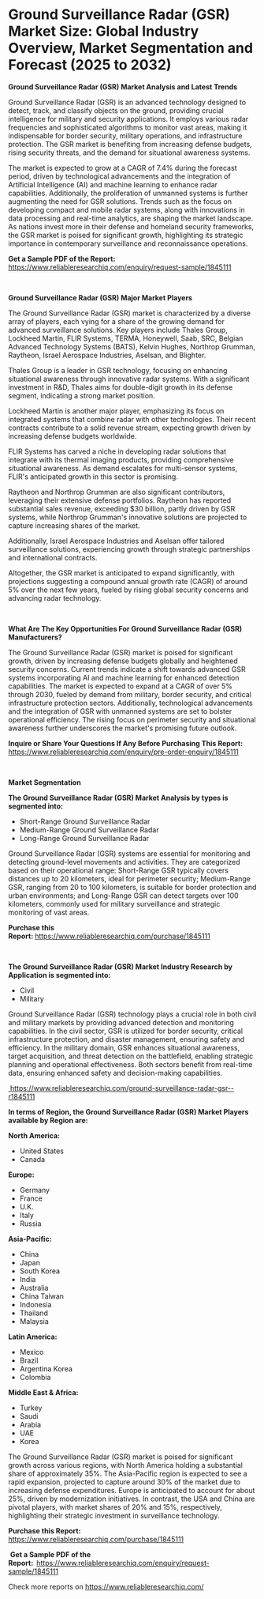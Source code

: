 <p><h1>Ground Surveillance Radar (GSR) Market Size: Global Industry Overview, Market Segmentation and Forecast (2025 to 2032)</h1></p><p><strong>Ground Surveillance Radar (GSR) Market Analysis and Latest Trends</strong></p>
<p><p>Ground Surveillance Radar (GSR) is an advanced technology designed to detect, track, and classify objects on the ground, providing crucial intelligence for military and security applications. It employs various radar frequencies and sophisticated algorithms to monitor vast areas, making it indispensable for border security, military operations, and infrastructure protection. The GSR market is benefiting from increasing defense budgets, rising security threats, and the demand for situational awareness systems.</p><p>The market is expected to grow at a CAGR of 7.4% during the forecast period, driven by technological advancements and the integration of Artificial Intelligence (AI) and machine learning to enhance radar capabilities. Additionally, the proliferation of unmanned systems is further augmenting the need for GSR solutions. Trends such as the focus on developing compact and mobile radar systems, along with innovations in data processing and real-time analytics, are shaping the market landscape. As nations invest more in their defense and homeland security frameworks, the GSR market is poised for significant growth, highlighting its strategic importance in contemporary surveillance and reconnaissance operations.</p></p>
<p><strong>Get a Sample PDF of the Report:&nbsp;</strong> <a href="https://www.reliableresearchiq.com/enquiry/request-sample/1845111?utm_campaign=3514&utm_medium=2&utm_source=Github&utm_content=ia&utm_term=12042025&utm_id=ground-surveillance-radar-gsr">https://www.reliableresearchiq.com/enquiry/request-sample/1845111</a></p>
<p>&nbsp;</p>
<p><strong>Ground Surveillance Radar (GSR) Major Market Players</strong></p>
<p><p>The Ground Surveillance Radar (GSR) market is characterized by a diverse array of players, each vying for a share of the growing demand for advanced surveillance solutions. Key players include Thales Group, Lockheed Martin, FLIR Systems, TERMA, Honeywell, Saab, SRC, Belgian Advanced Technology Systems (BATS), Kelvin Hughes, Northrop Grumman, Raytheon, Israel Aerospace Industries, Aselsan, and Blighter.</p><p>Thales Group is a leader in GSR technology, focusing on enhancing situational awareness through innovative radar systems. With a significant investment in R&D, Thales aims for double-digit growth in its defense segment, indicating a strong market position. </p><p>Lockheed Martin is another major player, emphasizing its focus on integrated systems that combine radar with other technologies. Their recent contracts contribute to a solid revenue stream, expecting growth driven by increasing defense budgets worldwide.</p><p>FLIR Systems has carved a niche in developing radar solutions that integrate with its thermal imaging products, providing comprehensive situational awareness. As demand escalates for multi-sensor systems, FLIR's anticipated growth in this sector is promising.</p><p>Raytheon and Northrop Grumman are also significant contributors, leveraging their extensive defense portfolios. Raytheon has reported substantial sales revenue, exceeding $30 billion, partly driven by GSR systems, while Northrop Grumman's innovative solutions are projected to capture increasing shares of the market.</p><p>Additionally, Israel Aerospace Industries and Aselsan offer tailored surveillance solutions, experiencing growth through strategic partnerships and international contracts.</p><p>Altogether, the GSR market is anticipated to expand significantly, with projections suggesting a compound annual growth rate (CAGR) of around 5% over the next few years, fueled by rising global security concerns and advancing radar technology.</p></p>
<p>&nbsp;</p>
<p><strong>What Are The Key Opportunities For Ground Surveillance Radar (GSR) Manufacturers?</strong></p>
<p><p>The Ground Surveillance Radar (GSR) market is poised for significant growth, driven by increasing defense budgets globally and heightened security concerns. Current trends indicate a shift towards advanced GSR systems incorporating AI and machine learning for enhanced detection capabilities. The market is expected to expand at a CAGR of over 5% through 2030, fueled by demand from military, border security, and critical infrastructure protection sectors. Additionally, technological advancements and the integration of GSR with unmanned systems are set to bolster operational efficiency. The rising focus on perimeter security and situational awareness further underscores the market's promising future outlook.</p></p>
<p><strong>Inquire or Share Your Questions If Any Before Purchasing This Report:</strong> <a href="https://www.reliableresearchiq.com/enquiry/pre-order-enquiry/1845111?utm_campaign=3514&utm_medium=2&utm_source=Github&utm_content=ia&utm_term=12042025&utm_id=ground-surveillance-radar-gsr">https://www.reliableresearchiq.com/enquiry/pre-order-enquiry/1845111</a></p>
<p>&nbsp;</p>
<p><strong>Market Segmentation</strong></p>
<p><strong>The Ground Surveillance Radar (GSR) Market Analysis by types is segmented into:</strong></p>
<p><ul><li>Short-Range Ground Surveillance Radar</li><li>Medium-Range Ground Surveillance Radar</li><li>Long-Range Ground Surveillance Radar</li></ul></p>
<p><p>Ground Surveillance Radar (GSR) systems are essential for monitoring and detecting ground-level movements and activities. They are categorized based on their operational range: Short-Range GSR typically covers distances up to 20 kilometers, ideal for perimeter security; Medium-Range GSR, ranging from 20 to 100 kilometers, is suitable for border protection and urban environments; and Long-Range GSR can detect targets over 100 kilometers, commonly used for military surveillance and strategic monitoring of vast areas.</p></p>
<p><strong>Purchase this Report:&nbsp;</strong><a href="https://www.reliableresearchiq.com/purchase/1845111?utm_campaign=3514&utm_medium=2&utm_source=Github&utm_content=ia&utm_term=12042025&utm_id=ground-surveillance-radar-gsr">https://www.reliableresearchiq.com/purchase/1845111</a></p>
<p>&nbsp;</p>
<p><strong>The Ground Surveillance Radar (GSR) Market Industry Research by Application is segmented into:</strong></p>
<p><ul><li>Civil</li><li>Military</li></ul></p>
<p><p>Ground Surveillance Radar (GSR) technology plays a crucial role in both civil and military markets by providing advanced detection and monitoring capabilities. In the civil sector, GSR is utilized for border security, critical infrastructure protection, and disaster management, ensuring safety and efficiency. In the military domain, GSR enhances situational awareness, target acquisition, and threat detection on the battlefield, enabling strategic planning and operational effectiveness. Both sectors benefit from real-time data, ensuring enhanced safety and decision-making capabilities.</p></p>
<p><a href="https://www.reliableresearchiq.com/ground-surveillance-radar-gsr--r1845111?utm_campaign=3514&utm_medium=2&utm_source=Github&utm_content=ia&utm_term=12042025&utm_id=ground-surveillance-radar-gsr">&nbsp;https://www.reliableresearchiq.com/ground-surveillance-radar-gsr--r1845111</a></p>
<p><strong>In terms of Region, the Ground Surveillance Radar (GSR) Market Players available by Region are:</strong></p>
<p>
    <p> <strong> North America: </strong>
        <ul>
            <li>United States</li>
            <li>Canada</li>
        </ul>
        </p> 
    <p> <strong> Europe: </strong>
        <ul>
            <li>Germany</li>
            <li>France</li>
            <li>U.K.</li>
            <li>Italy</li>
            <li>Russia</li>
        </ul>
        </p> 
    <p> <strong> Asia-Pacific: </strong>
        <ul>
            <li>China</li>
            <li>Japan</li>
            <li>South Korea</li>
            <li>India</li>
            <li>Australia</li>
            <li>China Taiwan</li>
            <li>Indonesia</li>
            <li>Thailand</li>
            <li>Malaysia</li>
        </ul>
        </p> 
    <p> <strong> Latin America: </strong>
        <ul>
            <li>Mexico</li>
            <li>Brazil</li>
            <li>Argentina Korea</li>
            <li>Colombia</li>
        </ul>
        </p> 
    <p> <strong> Middle East & Africa: </strong>
        <ul>
            <li>Turkey</li>
            <li>Saudi</li>
            <li>Arabia</li>
            <li>UAE</li>
            <li>Korea</li>
        </ul>
    </p>
    </p>
<p><p>The Ground Surveillance Radar (GSR) market is poised for significant growth across various regions, with North America holding a substantial share of approximately 35%. The Asia-Pacific region is expected to see a rapid expansion, projected to capture around 30% of the market due to increasing defense expenditures. Europe is anticipated to account for about 25%, driven by modernization initiatives. In contrast, the USA and China are pivotal players, with market shares of 20% and 15%, respectively, highlighting their strategic investment in surveillance technology.</p></p>
<p><strong>Purchase this Report: </strong><a href="https://www.reliableresearchiq.com/purchase/1845111?utm_campaign=3514&utm_medium=2&utm_source=Github&utm_content=ia&utm_term=12042025&utm_id=ground-surveillance-radar-gsr">https://www.reliableresearchiq.com/purchase/1845111</a></p>
<p>&nbsp;<strong>Get a Sample PDF of the Report:&nbsp;&nbsp;</strong><a href="https://www.reliableresearchiq.com/enquiry/request-sample/1845111?utm_campaign=3514&utm_medium=2&utm_source=Github&utm_content=ia&utm_term=12042025&utm_id=ground-surveillance-radar-gsr">https://www.reliableresearchiq.com/enquiry/request-sample/1845111</a></p>
<p><strong></strong></p>
<p>Check more reports on <a href="https://www.reliableresearchiq.com/?utm_campaign=3514&utm_medium=2&utm_source=Github&utm_content=ia&utm_term=12042025&utm_id=ground-surveillance-radar-gsr">https://www.reliableresearchiq.com/</a></p>